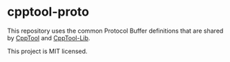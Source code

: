 # cpptool-proto

This repository uses the common Protocol Buffer definitions that are shared by [CppTool](https://github.com/search-rug/cpptool) and [CppTool-Lib](https://github.com/search-rug/cpptool-lib).

This project is MIT licensed.
